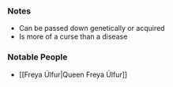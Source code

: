 ### Notes 

- Can be passed down genetically or acquired
- Is more of a curse than a disease

### Notable People

- [[Freya Úlfur|Queen Freya Úlfur]]
